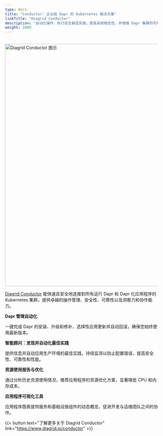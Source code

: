 ```yaml
---
type: docs
title: "Conductor: 企业级 Dapr 的 Kubernetes 解决方案"
linkTitle: "Diagrid Conductor"
description: "自动化操作，执行安全最佳实践，提高系统稳定性，并增强 Dapr 集群的可视化能力"
weight: 2000
---
```


<br /><img src="/images/diagrid-conductor.png" alt="Diagrid Conductor 图示" width="800">

[Diagrid Conductor](https://www.diagrid.io/conductor) 能快速且安全地连接到所有运行 Dapr 和 Dapr 化应用程序的 Kubernetes 集群，提供卓越的操作管理、安全性、可靠性以及洞察力和协作能力。

**Dapr 管理自动化**

一键完成 Dapr 的安装、升级和修补，选择性应用更新并自动回滚，确保您始终使用最新版本。

**智能顾问：发现并自动化最佳实践**

提供信息并自动应用生产环境的最佳实践，持续监测以防止配置错误，提高安全性、可靠性和性能。

**资源使用报告与优化**

通过分析历史资源使用情况，推荐应用程序的资源优化方案，显著降低 CPU 和内存成本。

**应用程序可视化工具**

应用程序图表提供服务和基础设施组件的动态概览，促进开发与运维团队之间的协作。

{{< button text="了解更多关于 Diagrid Conductor" link="https://www.diagrid.io/conductor" >}}